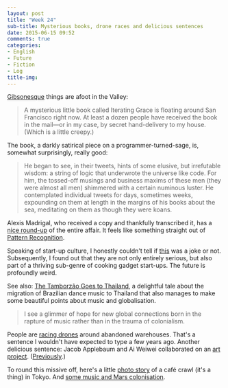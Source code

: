```yaml
---
layout: post
title: "Week 24"
sub-title: Mysterious books, drone races and delicious sentences
date: 2015-06-15 09:52
comments: true
categories: 
- English
- Future
- Fiction
- Log
title-img:
---
```


[Gibsonesque](http://www.theparisreview.org/interviews/6089/the-art-of-fiction-no-211-william-gibson) things are afoot in the Valley: 

> A mysterious little book called Iterating Grace is floating around San Francisco right now. At least a dozen people have received the book in the mail—or in my case, by secret hand-delivery to my house. (Which is a little creepy.)

The book, a darkly satirical piece on a programmer-turned-sage, is, somewhat surprisingly, really good: 

> He began to see, in their tweets, hints of some elusive, but irrefutable wisdom: a string of logic that underwrote the universe like code. For him, the tossed-off musings and business maxims of these men (they were almost all men) shimmered with a certain numinous luster. He contemplated individual tweets for days, sometimes weeks, expounding on them at length in the margins of his books about the sea, meditating on them as though they were koans.

Alexis Madrigal, who received a copy and thankfully transcribed it, has a [nice round-up](http://fusion.net/story/146648/who-wrote-this-amazing-mysterious-book-satirizing-tech-startup-culture/) of the entire affair. It feels like something straight out of [Pattern Recognition](http://www.amazon.de/Pattern-Recognition-William-Gibson/dp/0425198685/?tag=lumenlog-21 ).

Speaking of start-up culture, I honestly couldn't tell if [this](https://juneoven.com/) was a joke or not. Subsequently, I found out that they are not only entirely serious, but also part of a thriving sub-genre of cooking gadget start-ups. The future is profoundly weird. 

See also: [The Tamborzão Goes to Thailand](https://medium.com/chrysaora-weekly/the-tamborzão-goes-to-thailand-f3fd2ddfb4b5), a delightful tale about the migration of Brazilian dance music to Thailand that also manages to make some beautiful points about music and globalisation.

> I see a glimmer of hope for new global connections born in the rapture of music rather than in the trauma of colonialism.

People are [racing drones](https://www.youtube.com/watch?v=-6tC0X6c7gg) around abandoned warehouses. That's a sentence I wouldn't have expected to type a few years ago. Another delicious sentence: Jacob Applebaum and Ai Weiwei collaborated on an [art project](http://www.nytimes.com/2015/06/09/opinion/the-art-of-dissent.html). ([Previously](http://fusion.net/story/125475/ai-weiwei-jacob-appelbaum-and-laura-poitras/).)

To round this missive off, here's a little [photo story](https://andrewkam.exposure.co/tokyo-coffee-crawl) of a café crawl (it's a thing) in Tokyo. And [some music and Mars colonisation](https://www.youtube.com/watch?v=WjNssEVlB6M).